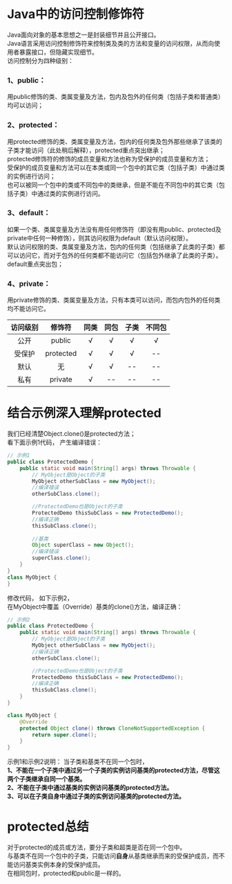 # **Java中的访问控制修饰符**
Java面向对象的基本思想之一是封装细节并且公开接口。    
Java语言采用访问控制修饰符来控制类及类的方法和变量的访问权限，从而向使用者暴露接口，但隐藏实现细节。    
访问控制分为四种级别：  
### **1、public：**      
用public修饰的类、类属变量及方法，包内及包外的任何类（包括子类和普通类）均可以访问；  
### **2、protected：**      
用protected修饰的类、类属变量及方法，包内的任何类及包外那些继承了该类的子类才能访问（此处稍后解释），protected重点突出继承；  
protected修饰符的修饰的成员变量和方法也称为受保护的成员变量和方法；   
受保护的成员变量和方法可以在本类或同一个包中的其它类（包括子类）中通过类的实例进行访问；  
也可以被同一个包中的类或不同包中的类继承，但是不能在不同包中的其它类（包括子类）中通过类的实例进行访问。  
### **3、default：**   
如果一个类、类属变量及方法没有用任何修饰符（即没有用public、protected及private中任何一种修饰），则其访问权限为default（默认访问权限）。    
默认访问权限的类、类属变量及方法，包内的任何类（包括继承了此类的子类）都可以访问它，而对于包外的任何类都不能访问它（包括包外继承了此类的子类）。default重点突出包；  
### **4、private：**   
用private修饰的类、类属变量及方法，只有本类可以访问，而包内包外的任何类均不能访问它。

访问级别|  修饰符    |   同类  |   同包  |  子类  |  不同包    
:----:   |  :----:   | :----: | :----: | :----: | :----:   
公开    |  public    |   √    |    √   |   √   |   √    
受保护  |  protected |   √    |    √   |   √   |   --    
默认    |  无        |   √    |    √   |   --   |   --    
私有    |  private   |   √    |    --   |   --   |   --    

# **结合示例深入理解protected**  
我们已经清楚Object.clone()是protected方法；  
看下面示例1代码，  产生编译错误：
```java
// 示例1
public class ProtectedDemo {
    public static void main(String[] args) throws Throwable {
        // MyObject是Object的子类
        MyObject otherSubClass = new MyObject();
        //编译错误
        otherSubClass.clone();

        //ProtectedDemo也是Object的子类
        ProtectedDemo thisSubClass = new ProtectedDemo();
        //编译正确
        thisSubClass.clone();
        
        //基类
        Object superClass = new Object();
        //编译错误
        superClass.clone();
    }
}
class MyObject {
}  
```   
修改代码， 如下示例2，    
在MyObject中覆盖（Override）基类的clone()方法，编译正确：
```java
// 示例2
public class ProtectedDemo {
    public static void main(String[] args) throws Throwable {
        // MyObject是Object的子类
        MyObject otherSubClass = new MyObject();
        //编译正确
        otherSubClass.clone();

        //ProtectedDemo也是Object的子类
        ProtectedDemo thisSubClass = new ProtectedDemo();
        //编译正确
        thisSubClass.clone();
    }
}

class MyObject {
    @Override
    protected Object clone() throws CloneNotSupportedException {
        return super.clone();
    }
}
```
示例1和示例2说明： 
当子类和基类不在同一个包时，  
**1、不能在一个子类中通过另一个子类的实例访问基类的protected方法，尽管这两个子类继承自同一个基类。**  
**2、不能在子类中通过基类的实例访问基类的protected方法。**  
**3、可以在子类自身中通过子类的实例访问基类的protected方法。**
# **protected总结**   
对于protected的成员或方法，要分子类和超类是否在同一个包中。  
与基类不在同一个包中的子类，只能访问**自身**从基类继承而来的受保护成员，而不能访问基类实例本身的受保护成员。   
在相同包时，protected和public是一样的。  